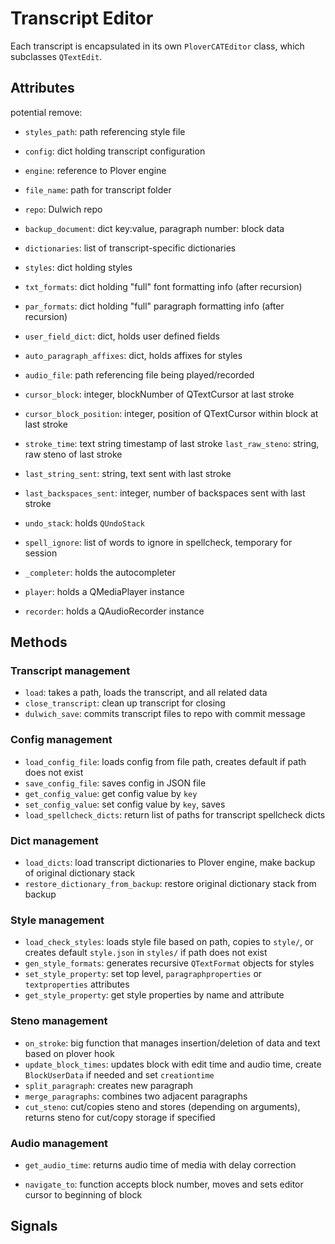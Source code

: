 # Transcript Editor

Each transcript is encapsulated in its own `PloverCATEditor` class, which subclasses `QTextEdit`.

## Attributes

potential remove:
- `styles_path`: path referencing style file

- `config`: dict holding transcript configuration
- `engine`: reference to Plover engine
- `file_name`: path for transcript folder
- `repo`: Dulwich repo
- `backup_document`: dict key:value, paragraph number: block data
- `dictionaries`: list of transcript-specific dictionaries 
- `styles`: dict holding styles
- `txt_formats`: dict holding "full" font formatting info (after recursion)
- `par_formats`: dict holding "full" paragraph formatting info (after recursion)
- `user_field_dict`: dict, holds user defined fields 
- `auto_paragraph_affixes`: dict, holds affixes for styles
- `audio_file`: path referencing file being played/recorded
- `cursor_block`: integer, blockNumber of QTextCursor at last stroke
- `cursor_block_position`: integer, position of QTextCursor within block at last stroke
- `stroke_time`: text string timestamp of last stroke
 `last_raw_steno`: string, raw steno of last stroke
- `last_string_sent`: string, text sent with last stroke
- `last_backspaces_sent`: integer, number of backspaces sent with last stroke
- `undo_stack`: holds `QUndoStack`
- `spell_ignore`: list of words to ignore in spellcheck, temporary for session
- `_completer`: holds the autocompleter
- `player`: holds a QMediaPlayer instance
- `recorder`: holds a QAudioRecorder instance


## Methods


### Transcript management
- `load`: takes a path, loads the transcript, and all related data
- `close_transcript`: clean up transcript for closing
- `dulwich_save`: commits transcript files to repo with commit message

### Config management
- `load_config_file`: loads config from file path, creates default if path does not exist
- `save_config_file`: saves config in JSON file
- `get_config_value`: get config value by `key`
- `set_config_value`: set config value by `key`, saves
- `load_spellcheck_dicts`: return list of paths for transcript spellcheck dicts

### Dict management
- `load_dicts`: load transcript dictionaries to Plover engine, make backup of original dictionary stack
- `restore_dictionary_from_backup`: restore original dictionary stack from backup

### Style management
- `load_check_styles`: loads style file based on path, copies to `style/`, or creates default `style.json` in `styles/` if path does not exist
- `gen_style_formats`: generates recursive `QTextFormat` objects for styles
- `set_style_property`: set top level, `paragraphproperties` or `textproperties` attributes
- `get_style_property`: get style properties by name and attribute

### Steno management

- `on_stroke`: big function that manages insertion/deletion of data and text based on plover hook
- `update_block_times`: updates block with edit time and audio time, create `BlockUserData` if needed and set `creationtime`
- `split_paragraph`: creates new paragraph
- `merge_paragraphs`: combines two adjacent paragraphs
- `cut_steno`: cut/copies steno and stores (depending on arguments), returns steno for cut/copy storage if specified
### Audio management

- `get_audio_time`: returns audio time of media with delay correction

- `navigate_to`: function accepts block number, moves and sets editor cursor to beginning of block

## Signals

